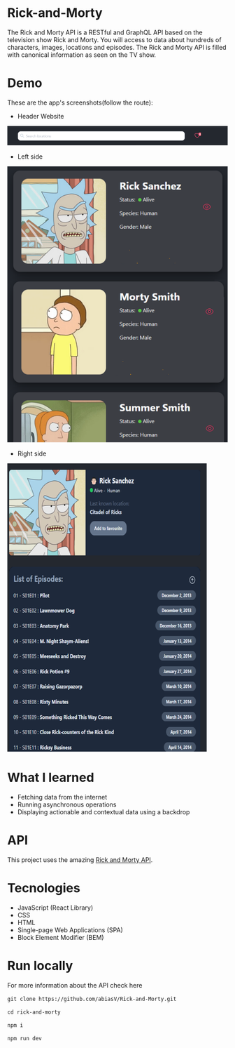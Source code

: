 # Rick-and-Morty

The Rick and Morty API is a RESTful and GraphQL API based on the television show Rick and Morty. You will access to data about hundreds of characters, images, locations and episodes. The Rick and Morty API is filled with canonical information as seen on the TV show.

# Demo

These are the app's screenshots(follow the route):

- Header Website

![Header](./Mockup/Header-Module.png)

 - Left side

![Left Side](Mockup/Left-side-Module.png)

 - Right side

![Right Side](./Mockup/Right-side-Module.png)


# What I learned

- Fetching data from the internet
- Running asynchronous operations
- Displaying actionable and contextual data using a backdrop

# API

This project uses the amazing [Rick and Morty API](https://rickandmortyapi.com).   

# Tecnologies

* JavaScript (React Library)
* CSS
* HTML
* Single-page Web Applications (SPA)
* Block Element Modifier (BEM)

# Run locally

For more information about the API check here

```
git clone https://github.com/abiasV/Rick-and-Morty.git
```
```
cd rick-and-morty
```
```
npm i
```
```
npm run dev
```
